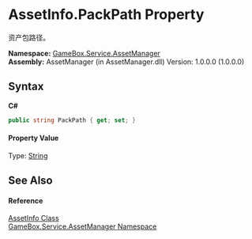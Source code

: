 # AssetInfo.PackPath Property 
 

资产包路径。

**Namespace:**&nbsp;<a href="cc6873e1-22bd-dc21-74c4-6be6dc11bacf">GameBox.Service.AssetManager</a><br />**Assembly:**&nbsp;AssetManager (in AssetManager.dll) Version: 1.0.0.0 (1.0.0.0)

## Syntax

**C#**<br />
``` C#
public string PackPath { get; set; }
```


#### Property Value
Type: <a href="http://msdn2.microsoft.com/zh-cn/library/s1wwdcbf" target="_blank">String</a>

## See Also


#### Reference
<a href="514e7175-857a-75c7-a39d-4e49a3137ed9">AssetInfo Class</a><br /><a href="cc6873e1-22bd-dc21-74c4-6be6dc11bacf">GameBox.Service.AssetManager Namespace</a><br />
